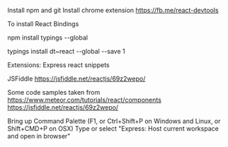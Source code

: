 Install npm and git
Install chrome extension https://fb.me/react-devtools

To install React Bindings

npm install typings --global

typings install dt~react --global --save 1

Extensions:
Express
react snippets

JSFiddle
https://jsfiddle.net/reactjs/69z2wepo/

Some code samples taken from 
https://www.meteor.com/tutorials/react/components
https://jsfiddle.net/reactjs/69z2wepo/

Bring up Command Palette (F1, or Ctrl+Shift+P on Windows and Linux, or Shift+CMD+P on OSX)
Type or select "Express: Host current workspace and open in browser"
